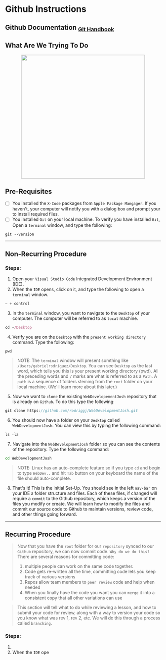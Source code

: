 # Github Instructions
## Github Documentation <sub>[Git Handbook](https://guides.github.com/introduction/git-handbook/)</sub>

## What Are We Trying To Do

<p align="center">
    <img src="https://user-images.githubusercontent.com/8760590/96662666-0f2bdc00-130c-11eb-9d65-db8f45b4c706.png" width=400 height=auto>
</p>

## Pre-Requisites
- [ ] You installed the `X-Code` packages from `Apple Package Mangager`. If you haven't, your computer will notify you with a dialog box and prompt your to install required files.
- [ ] You installed `Git` on your local machine. To verify you have installed `Git`, Open a `terminal` window, and type the following: 
```
git --version
```
---
## Non-Recurring Procedure

### Steps: 
1. Open your `Visual Studio Code` Integrated Development Environment (IDE).
2. When the `IDE` opens, click on it, and type the following to open a `terminal` window. 
```javascript
~ + control
```
3. In the `terminal` window, you want to navigate to the `Desktop` of your computer. The computer will be referred to as `local` machine. 
```javascript
cd ~/Desktop
```
4. Verify you are on the `Desktop` with the `present working directory` command. Type the following: 
```javascipt
pwd 
```

> NOTE: The `terminal` window will present somthing like `/Users/gabrielrodriguez/Desktop`. You can see `Desktop` as the last word, which tells you this is your present working directory (pwd). All the preceding words and `/` marks are what is referred to as a `Path`. A `path` is a sequence of folders steming from the `root` folder on your local machine. (We'll learn more about this later.)

5. Now we want to `clone` the existing `WebDevelopementJosh` repository that is already on `Github`. To do this type the following: 
```javascript
git clone https://github.com/rodriggj/WebDevelopmentJosh.git
```

6. You should now have a folder on your `Desktop` called `WebDevelopmentJosh`. You can view this by typing the following command: 

```javascript 
ls -la
```

7. Navigate into the `WebDevelopmentJosh` folder so you can see the contents of the repository. Type the following command: 
```bash
cd WebDevelopmentJosh
```

> NOTE: Linux has an auto-complete feature so if you type `cd` and begin to type `WebDev..` and hit `Tab` button on your keyboard the name of the file should auto-complete. 

8. That's it! This is the initial Set-Up. You should see in the left `nav-bar` on your IDE a folder structure and files. Each of these files, if changed will require a `commit` to the Github repository, which keeps a version of the files you modify or create. We will learn how to modify the files and commit our source code to Github to maintain versions, review code, and other things going forward.
----

## Recurring Procedure

> Now that you have the `root` folder for our `repository` synced to our `Github` repository, we can now commit code. `Why do we do this?`There are several reasons for committing code: 
>1. multiple people can work on the same code together. 
>2. Code gets re-written all the time, committing code lets you keep track of various versions 
>3. Repos allow team members to `peer review` code and help when needed 
>4. When you finally have the code you want you can `merge` it into a consistent copy that all other variations can use 

> This section will tell what to do while reviewing a lesson, and how to submit your code for review, along with a way to version your code so you know what was rev 1, rev 2, etc. We will do this through a process called `branching`. 

### Steps: 
1. 
2. When the `IDE` ope